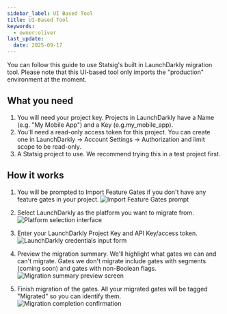 ```yaml
---
sidebar_label: UI Based Tool
title: UI-Based Tool
keywords:
  - owner:oliver
last_update:
  date: 2025-09-17
---
```

You can follow this guide to use Statsig's built in LaunchDarkly migration tool. Please note that this UI-based tool only imports the "production" environment at the moment.

## **What you need[](/guides/migrate-from-launchdarkly#what-you-need)**

1. You will need your project key. Projects in LaunchDarkly have a Name (e.g. "My Mobile App") and a Key (e.g.my_mobile_app).
2. You'll need a read-only access token for this project. You can create one in LaunchDarkly -> Account Settings -> Authorization and limit scope to be read-only.
3. A Statsig project to use. We recommend trying this in a test project first.

## **How it works[](/guides/migrate-from-launchdarkly#how-it-works)**

1. You will be prompted to Import Feature Gates if you don't have any feature gates in your project.
![Import Feature Gates prompt](/img/ui-based-tool1.png)

2. Select LaunchDarkly as the platform you want to migrate from.
![Platform selection interface](/img/ui-based-tool2.png)

3. Enter your LaunchDarkly Project Key and API Key/access token.
![LaunchDarkly credentials input form](/img/ui-based-tool3.png)

4. Preview the migration summary. We'll highlight what gates we can and can't migrate. Gates we don't migrate include gates with segments (coming soon) and gates with non-Boolean flags.
![Migration summary preview screen](/img/ui-based-tool4.png)

5. Finish migration of the gates. All your migrated gates will be tagged "Migrated" so you can identify them.
![Migration completion confirmation](/img/ui-based-tool5.png)
